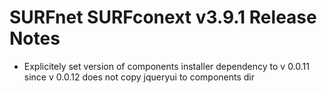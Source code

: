 # SURFnet SURFconext v3.9.1 Release Notes #

* Explicitely set version of components installer dependency to v 0.0.11 since v 0.0.12 does not copy jqueryui to components dir